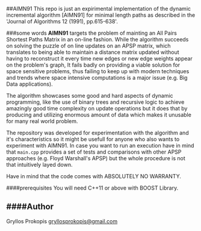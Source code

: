 ##AIMN91
This repo is just an expirimental implementation of the dynamic incremental algorithm [AIMN91] for minimal length paths as described in the 'Journal of Algorithms 12 (1991), pp.615-638'.

###some words
__AIMN91__ targets the problem of mainting an All Pairs Shortest Paths Matrix in an on-line fashion. While the algorithm succeeds on solving the puzzle of on line updates on an APSP matrix, which translates to being able to maintain a distance matrix updated without having to reconstruct it every time new edges or new edge weights appear on the problem's graph, It fails badly on providing a viable solution for space sensitive problems, thus failing to keep up with modern techniques and trends where space intensive computations is a major issue (e.g. Big Data applications).

The algorithm showcases some good and hard aspects of dynamic programming, like the use of binary trees and recursive logic to achieve amazingly good time complexity on update operations but it does that by producing and utilizing enormous amount of data which makes it unusable for many real world problem.

The repository was developed for experimentation with the algorithm and it's characteristics so it might be usefull for anyone who also wants to experiment with AIMN91. In case you want to run an execution have in mind that `main.cpp` provides a set of tests and comparisons with other APSP approaches (e.g. Floyd Warshall's APSP) but the whole procedure is not that intuitively layed down.

Have in mind that the code comes with ABSOLUTELY NO WARRANTY.

####prerequisites
You will need C++11 or above with BOOST Library.

####Author
-------
Gryllos Prokopis gryllosprokopis@gmail.com
